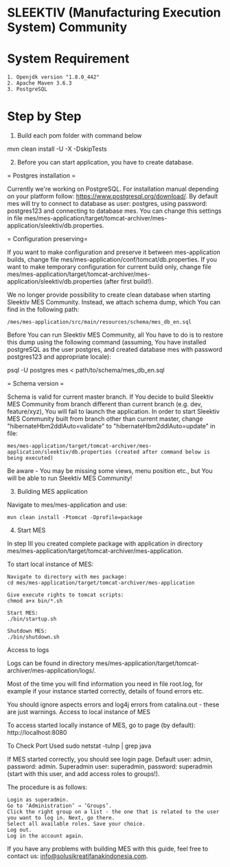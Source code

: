 # SLEEKTIV (Manufacturing Execution System) Community
# System Requirement 

    1. Openjdk version "1.8.0_442"
    2. Apache Maven 3.6.3
    3. PostgreSQL

# Step by Step 

1. Build each pom folder with command below

mvn clean install -U -X -DskipTests

2. Before you can start application, you have to create database.

= Postgres installation =


Currently we're working on PostgreSQL. For installation manual depending on your platform follow: https://www.postgresql.org/download/.
By default mes will try to connect to database as user: postgres, using password: postgres123 and connecting to database mes. You can change this settings in file mes/mes-application/target/tomcat-archiver/mes-application/sleektiv/db.properties. 

= Configuration preserving=


If you want to make configuration and preserve it between mes-application builds, change file mes/mes-application/conf/tomcat/db.properties. 
If you want to make temporary configuration for current build only, change file mes/mes-application/target/tomcat-archiver/mes-application/sleektiv/db.properties (after first build!).

We no longer provide possibility to create clean database when starting Sleektiv MES Community. Instead, we attach schema dump, which You can find in the following path: 

    /mes/mes-application/src/main/resources/schema/mes_db_en.sql

Before You can run Sleektiv MES Community, all You have to do is to restore this dump using the following command (assuming, You have installed postgreSQL as the user postgres, and created database mes with password postgres123 and appropriate locale):

psql -U postgres mes < path/to/schema/mes_db_en.sql


= Schema version =


Schema is valid for current master branch. If You decide to build Sleektiv MES Community from branch different than current branch (e.g. dev, feature/xyz), You will fail to launch the application. In order to start Sleektiv MES Community built from branch other than current master, change "hibernateHbm2ddlAuto=validate" to "hibernateHbm2ddlAuto=update" in file:

    mes/mes-application/target/tomcat-archiver/mes-application/sleektiv/db.properties (created after command below is being executed)


Be aware - You may be missing some views, menu position etc., but You will be able to run Sleektiv MES Community!

3. Building MES application

Navigate to mes/mes-application and use:

    mvn clean install -Ptomcat -Dprofile=package

4. Start MES

In step III you created complete package with application in directory mes/mes-application/target/tomcat-archiver/mes-application.

To start local instance of MES:

    Navigate to directory with mes package:
    cd mes/mes-application/target/tomcat-archiver/mes-application

    Give execute rights to tomcat scripts:
    chmod a+x bin/*.sh

    Start MES:
    ./bin/startup.sh

    Shutdown MES: 
    ./bin/shutdown.sh

Access to logs

Logs can be found in directory mes/mes-application/target/tomcat-archiver/mes-application/logs/.

Most of the time you will find information you need in file root.log, for example if your instance started correctly, details of found errors etc.

You should ignore aspects errors and log4j errors from catalina.out - these are just warnings.
Access to local instance of MES

To access started locally instance of MES, go to page (by default):
    http://localhost:8080

To Check Port Used
    sudo netstat -tulnp | grep java

If MES started correctly, you should see login page. Default user: admin, password: admin. Superadmin user: superadmin, password: superadmin (start with this user, and add access roles to groups!).

The procedure is as follows:

    Login as superadmin.
    Go to ‘Administration’ → ‘Groups’.
    Click the right group on a list - the one that is related to the user you want to log in. Next, go there.
    Select all available roles. Save your choice.
    Log out.
    Log in the account again.

If you have any problems with building MES with this guide, feel free to contact us: info@solusikreatifanakindonesia.com.